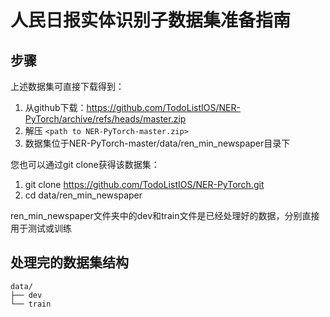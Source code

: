 # 人民日报实体识别子数据集准备指南

## 步骤

上述数据集可直接下载得到：

1. 从github下载：https://github.com/TodoListIOS/NER-PyTorch/archive/refs/heads/master.zip
2. 解压 `<path to NER-PyTorch-master.zip>`
3. 数据集位于NER-PyTorch-master/data/ren_min_newspaper目录下

您也可以通过git clone获得该数据集：

1. git clone https://github.com/TodoListIOS/NER-PyTorch.git
2. cd  data/ren_min_newspaper

ren_min_newspaper文件夹中的dev和train文件是已经处理好的数据，分别直接用于测试或训练

## 处理完的数据集结构

```shell
data/
├── dev
└── train
```
